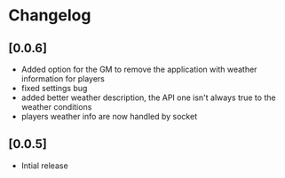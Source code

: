 # Changelog

## [0.0.6]
- Added option for the GM to remove the application with weather information for players
- fixed settings bug
- added better weather description, the API one isn't always true to the weather conditions
- players weather info are now handled by socket
  
## [0.0.5]
- Intial release